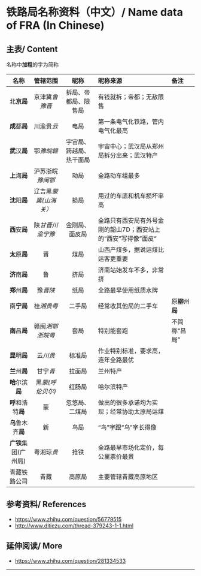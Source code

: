 # 铁路局名称资料（中文）/ Name data of FRA (In Chinese)

## 主表/ Content

名称中**加粗**的字为简称

| 名称 | 管辖范围 | 昵称 | 昵称来源 | 备注 |
| :-: | :-: | :-: | :- | :- |
| 北**京局** | 京津冀*鲁豫晋* | 拆局、帝都局、限售局 | 有钱就拆；帝都；无敌限售 |
| **成**都**局** | 川渝贵*云* | 电局 | 第一条电气化铁路，管内电气化最高 |
| **武**汉**局** | 鄂*豫皖赣* | 宇宙局、跨越局、热干面局 | 宇宙中心；武汉局从郑州局拆分出来；武汉特产 |
| **上**海**局** | 沪苏浙皖*豫闽鄂* | 动局 | 全路动车组最多 |
| **沈**阳**局** | 辽吉黑*蒙冀(山海关）* | 损局 | 用过的车底和机车损坏率高 |
| **西**安**局** | 陕*甘晋川渝宁豫* | 金刚局、面皮局 | 全路只有西安局有外号金刚的韶山7D；西安站上的“西安”写得像”面皮“ |
| **太**原**局** | 晋 | 煤局 | 山西产煤多，据说运煤比运客更重要 |
| **济**南**局** | 鲁 | 挤局 | 济南站始发车不多，非常挤 |
| **郑**州**局** | 豫*晋陕* | 纸局 | 全路最早使用纸质水牌 |
| 南**宁局** | 桂*湘贵粤* | 二手局 | 经常收其他局的二手车 | 原**柳**州**局** |
| **南**昌**局** | 赣闽*湘鄂浙皖粤* | 套局 | 特别能套跑 | 不简称“昌局” |
| **昆**明**局** | 云*川贵* | 标准局 | 作业特别标准，要求高，连年全路最优 |
| **兰**州**局** | 甘宁*青* | 拉面局 | 兰州特产 |
| **哈**尔滨**局** | 黑*蒙(呼伦贝尔)* | 红肠局 | 哈尔滨特产 |
| **呼**和浩特**局** | 蒙 |忽悠局、二煤局 | 做出的很多承诺均为实现；经常协助太原局运煤 |
| **乌**鲁木齐**局** | 新 | 鸟局 | “鸟”字跟“乌”字长得像 |
| **广铁**集团(广州局) | 粤湘琼*贵* | 抢铁 | 全路最早市场化定价，每公里票价最贵 |
| 青藏铁路公司 | 青藏 | 高原局 | 主要管辖青藏高原地区 |

## 参考资料/ References
- <https://www.zhihu.com/question/56779515>
- <http://www.ditiezu.com/thread-379243-1-1.html>

## 延伸阅读/ More
- <https://www.zhihu.com/question/281334533>

---
